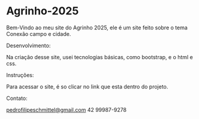 # Agrinho-2025

Bem-Vindo ao meu site do Agrinho 2025, ele é um site feito sobre o tema Conexão campo e cidade.

Desenvolvimento:

Na criação desse site, usei tecnologias básicas, como bootstrap, e o html e css.

Instruções:

Para acessar o site, é so clicar no link que esta dentro do projeto.

Contato:

pedrofilipeschmittel@gmail.com
42 99987-9278

